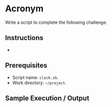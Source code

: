 # Acronym

Write a script to complete the following challenge.

## Instructions

- 

## Prerequisites

- Script name: `clock.sh`.
- Work directory: `~/project`.

## Sample Execution / Output
